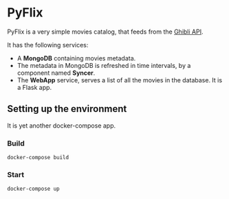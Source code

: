 # PyFlix


PyFlix is a very simple movies catalog, that feeds from 
the [Ghibli API](https://ghibliapi.herokuapp.com/).


It has the following services:
 * A **MongoDB** containing movies metadata.
 * The metadata in MongoDB is refreshed in time intervals, by a component named **Syncer**.
 * The **WebApp** service, serves a list of all the movies in the database. It is a Flask app.


## Setting up the environment

It is yet another docker-compose app.

### Build

```
docker-compose build
```

### Start

```
docker-compose up
```
